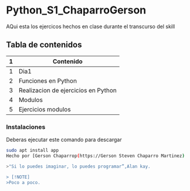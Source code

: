 # Python_S1_ChaparroGerson
AQui esta los ejercicos hechos en clase durante el transcurso del skill
## Tabla de contenidos
| 1 | Contenido |
|--|--|
| 1 | Dia1|
| 2 | Funciones en Python |
| 3 | Realizacion de ejercicios en Python |
| 4 | Modulos |
| 5 | Ejercicios modulos |
### Instalaciones 
Deberas ejecutar este comando para descargar 

```bash
sudo apt install app
Hecho por [Gerson Chaparrop(https://Gerson Steven Chaparro Martinez)

>"Si lo puedes imaginar, lo puedes programar”,Alan kay.

> [!NOTE]
>Poco a poco.
